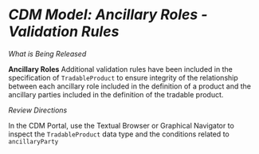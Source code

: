 # *CDM Model: Ancillary Roles - Validation Rules*

_What is Being Released_

**Ancillary Roles**
Additional validation rules have been included in the specification of `TradableProduct` to ensure integrity of the relationship between each ancillary role included in the definition of a product and the ancillary parties included in the definition of the tradable product.

*Review Directions*

In the CDM Portal, use the Textual Browser or Graphical Navigator to inspect the `TradableProduct` data type and the conditions related to `ancillaryParty`

